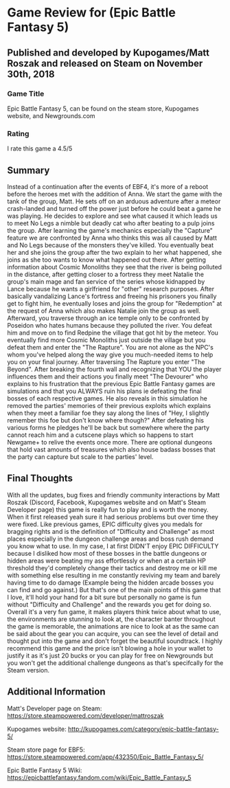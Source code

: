 # Game Review for (Epic Battle Fantasy 5)

## Published and developed by Kupogames/Matt Roszak and released on Steam on November 30th, 2018

### Game Title

Epic Battle Fantasy 5, can be found on the steam store, Kupogames website, and Newgrounds.com

### Rating

I rate this game a 4.5/5 

## Summary

Instead of a continuation after the events of EBF4, it's more of a reboot before the heroes met with the addition of Anna. We start the game with the tank of the group, Matt. He sets off on an arduous adventure after a meteor crash-landed and turned off the power just before he could beat a game he was playing. He decides to explore and see what caused it which leads us to meet No Legs a nimble but deadly cat who after beating to a pulp joins the group. After learning the game's mechanics especially the "Capture" feature we are confronted by Anna who thinks this was all caused by Matt and No Legs because of the monsters they've killed. You eventually beat her and she joins the group after the two explain to her what happened, she joins as she too wants to know what happened out there. After getting information about Cosmic Monoliths they see that the river is being polluted in the distance, after getting closer to a fortress they meet Natalie the group's main mage and fan service of the series whose kidnapped by Lance because he wants a girlfriend for "other" research purposes. After basically vandalizing Lance's fortress and freeing his prisoners you finally get to fight him, he eventually loses and joins the group for "Redemption" at the request of Anna which also makes Natalie join the group as well. Afterward, you traverse through an ice temple only to be confronted by Poseidon who hates humans because they polluted the river. You defeat him and move on to find Redpine the village that got hit by the meteor. You eventually find more Cosmic Monoliths just outside the village but you defeat them and enter the "The Rapture". You are not alone as the NPC's whom you've helped along the way give you much-needed items to help you on your final journey. After traversing The Rapture you enter "The Beyond". After breaking the fourth wall and recognizing that YOU the player influences them and their actions you finally meet "The Devourer" who explains to his frustration that the previous Epic Battle Fantasy games are simulations and that you ALWAYS ruin his plans ie defeating the final bosses of each respective games. He also reveals in this simulation he removed the parties' memories of their previous exploits which explains when they meet a familiar foe they say along the lines of "Hey, I slightly remember this foe but don't know where though?" After defeating his various forms he pledges he'll be back but somewhere where the party cannot reach him and a cutscene plays which so happens to start Newgame+ to relive the events once more. There are optional dungeons that hold vast amounts of treasures which also house badass bosses that the party can capture but scale to the parties' level. 

## Final Thoughts

With all the updates, bug fixes and friendly community interactions by Matt Roszak (Discord, Facebook, Kupogames website and on Matt's Steam Developer page) this game is really fun to play and is worth the money. When it first released yeah sure it had serious problems but over time they were fixed. Like previous games, EPIC difficulty gives you medals for bragging rights and is the definition of "Difficulty and Challenge" as most places especially in the dungeon challenge areas and boss rush demand you know what to use. In my case, I at first DIDN'T enjoy EPIC DIFFICULTY because I disliked how most of these bosses in the battle dungeons or hidden areas were beating my ass effortlessly or when at a certain HP threshold they'd completely change their tactics and destroy me or kill me with something else resulting in me constantly reviving my team and barely having time to do damage (Example being the hidden arcade bosses you can find and go against.)  But that's one of the main points of this game that I love, it'll hold your hand for a bit sure but personally no game is fun without "Difficulty and Challenge" and the rewards you get for doing so. Overall it's a very fun game, it makes players think twice about what to use, the environments are stunning to look at, the character banter throughout the game is memorable, the animations are nice to look at as the same can be said about the gear you can acquire, you can see the level of detail and thought put into the game and don't forget the beautiful soundtrack. I highly recommend this game and the price isn't blowing a hole in your wallet to justify it as it's just 20 bucks or you can play for free on Newgrounds but you won't get the additional challenge dungeons as that's specifcally for the Steam version. 

## Additional Information
Matt's Developer page on Steam: https://store.steampowered.com/developer/mattroszak

Kupogames website: http://kupogames.com/category/epic-battle-fantasy-5/

Steam store page for EBF5: https://store.steampowered.com/app/432350/Epic_Battle_Fantasy_5/

Epic Battle Fantasy 5 Wiki: https://epicbattlefantasy.fandom.com/wiki/Epic_Battle_Fantasy_5

